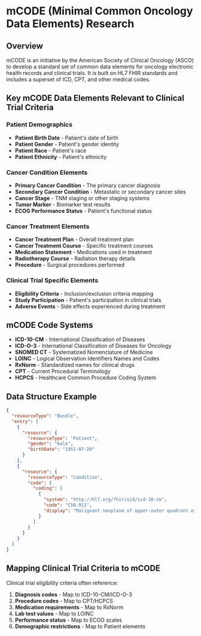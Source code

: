 # mCODE (Minimal Common Oncology Data Elements) Research

## Overview
mCODE is an initiative by the American Society of Clinical Oncology (ASCO) to develop a standard set of common data elements for oncology electronic health records and clinical trials. It is built on HL7 FHIR standards and includes a superset of ICD, CPT, and other medical codes.

## Key mCODE Data Elements Relevant to Clinical Trial Criteria

### Patient Demographics
- **Patient Birth Date** - Patient's date of birth
- **Patient Gender** - Patient's gender identity
- **Patient Race** - Patient's race
- **Patient Ethnicity** - Patient's ethnicity

### Cancer Condition Elements
- **Primary Cancer Condition** - The primary cancer diagnosis
- **Secondary Cancer Condition** - Metastatic or secondary cancer sites
- **Cancer Stage** - TNM staging or other staging systems
- **Tumor Marker** - Biomarker test results
- **ECOG Performance Status** - Patient's functional status

### Cancer Treatment Elements
- **Cancer Treatment Plan** - Overall treatment plan
- **Cancer Treatment Course** - Specific treatment courses
- **Medication Statement** - Medications used in treatment
- **Radiotherapy Course** - Radiation therapy details
- **Procedure** - Surgical procedures performed

### Clinical Trial Specific Elements
- **Eligibility Criteria** - Inclusion/exclusion criteria mapping
- **Study Participation** - Patient's participation in clinical trials
- **Adverse Events** - Side effects experienced during treatment

## mCODE Code Systems
- **ICD-10-CM** - International Classification of Diseases
- **ICD-O-3** - International Classification of Diseases for Oncology
- **SNOMED CT** - Systematized Nomenclature of Medicine
- **LOINC** - Logical Observation Identifiers Names and Codes
- **RxNorm** - Standardized names for clinical drugs
- **CPT** - Current Procedural Terminology
- **HCPCS** - Healthcare Common Procedure Coding System

## Data Structure Example
```json
{
  "resourceType": "Bundle",
  "entry": [
    {
      "resource": {
        "resourceType": "Patient",
        "gender": "male",
        "birthDate": "1951-07-20"
      }
    },
    {
      "resource": {
        "resourceType": "Condition",
        "code": {
          "coding": [
            {
              "system": "http://hl7.org/fhir/sid/icd-10-cm",
              "code": "C50.911",
              "display": "Malignant neoplasm of upper-outer quadrant of right female breast"
            }
          ]
        }
      }
    }
  ]
}
```

## Mapping Clinical Trial Criteria to mCODE
Clinical trial eligibility criteria often reference:
1. **Diagnosis codes** - Map to ICD-10-CM/ICD-O-3
2. **Procedure codes** - Map to CPT/HCPCS
3. **Medication requirements** - Map to RxNorm
4. **Lab test values** - Map to LOINC
5. **Performance status** - Map to ECOG scales
6. **Demographic restrictions** - Map to Patient elements